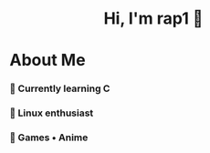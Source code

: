 <h1 align="center"> Hi, I'm rap1 👋 </h1>

<h2 align="center"<img src="https://media.tenor.com/CRLweOE387YAAAAC/bocchitherock-bocchi.gif" width="500"></h2>

<h1 align="left">About Me </h2>

<h3 align="left">📘 Currently learning C </h3>
<h3 align="left">🐧 Linux enthusiast </h3>
<h3 align="left">🎈 Games • Anime </h3>

